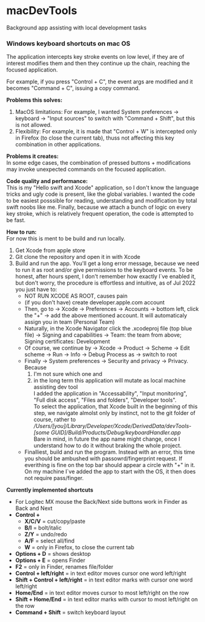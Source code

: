 # macDevTools
Background app assisting with local development tasks

### **Windows keyboard shortcuts on mac OS**
The application intercepts key stroke events on low level, if they are of interest modifies them and then they continue up the chain, reaching the focused application.

For example, if you press "Control + C", the event args are modified and it becomes "Command + C", issuing a copy command.

**Problems this solves:**  
1. MacOS limitations: For example, I wanted System preferences -> keyboard -> "Input sources" to switch with "Command + Shift", but this is not allowed.
2. Flexibility: For example, it is made that "Control + W" is intercepted only in Firefox (to close the current tab), thuss not affecting this key combination in other applications.

**Problems it creates:**  
In some edge cases, the combination of pressed buttons + modifications may invoke unexpected commands on the focused application.

**Code quality and performance:**  
This is my "Hello swift and Xcode" application, so I don't know the language tricks and ugly code is present, like the global variables.
I wanted the code to be easiest posssible for reading, understanding and modification by total swift noobs like me.
Finally, because we attach a bunch of logic on every key stroke, which is relatively frequent operation, the code is attempted to be fast.

**How to run:**  
For now this is ment to be build and run locally.
1. Get Xcode from apple store
2. Git clone the repository and open it in with Xcode
3. Build and run the app. You'll get a long error message, because we need to run it as root and/or give permissions to the keyboard events. To be honest, after hours spent, I don't remember how exactly I`ve enabled it, but don't worry, the procedure is effortless and intuitive, as of Jul 2022 you just have to:
	- NOT RUN XCODE AS ROOT, causes pain
	- (if you don't have) create developer.apple.com account
	- Then, go to -> Xcode -> Preferences -> Accounts -> bottom left, click the "+" -> add the above mentioned account. It will automaticaly assign you in team (Personal Team)
	- Naturally, in the Xcode Navigator click the .xcodeproj file (top blue file) -> Signing and capabilities -> Team: the team from above; Signing certificates: Development
	- Of course, we continue by -> Xcode -> Product -> Scheme -> Edit scheme -> Run -> Info -> Debug Process as -> switch to root
	- Finally -> System preferences -> Security and privacy -> Privacy. Because
		1) I'm not sure which one and
		2) in the long term this application will mutate as local machine assisting dev tool  
		I added the application in "Accessability", "Input monitoring", "Full disk access", "Files and folders", "Developer tools".  
		To select the application, that Xcode built in the beginning of this step, we navigate almolst only by instinct, not to the git folder of course, rather to */Users/[you]/Library/Developer/Xcode/DerivedData/devTools-[some GUID]/Build/Products/Debug/keyboardHandler.app*  
		Bare in mind, in future the app name might change, once I understand how to do it without braking the whole project.
	- Finalliest, build and run the program. Instead with an error, this time you should be ambushed with passowrd/fingerprint request. If everithing is fine on the top bar should appear a circle with "+" in it. On my machine I`ve added the app to start with the OS, it then does not require pass/finger.

**Currently implemented shortcuts**  
- For Logitec MX mouse the Back/Next side buttons work in Finder as Back and Next
- **Control +**  
	 - **X/C/V** = cut/copy/paste
	 - **B/I** = bolt/italic
	 - **Z/Y** = undo/redo
	 - **A/F** = select all/find
	 - **W** = only in Firefox, to close the current tab
- **Options + D** = shows desktop
- **Options + E** = opens Finder
- **F2** = only in Finder, renames file/folder
- **Control + left/right** = in text editor moves cursor one word left/right
- **Shift + Control + left/right** = in text editor marks with cursor one word left/right
- **Home/End** = in text editor moves cursor to most left/right on the row
- **Shift + Home/End** = in text editor marks with cursor to most left/right on the row
- **Command + Shift** = switch keyboard layout